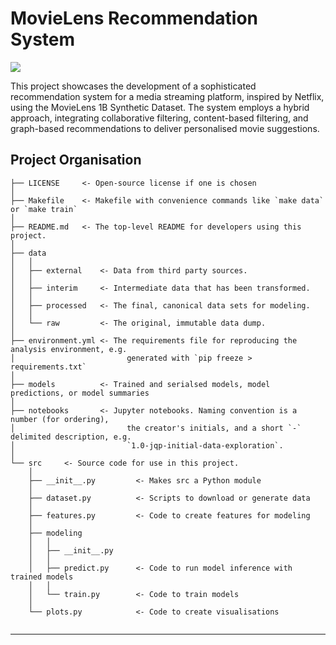 # MovieLens Recommendation System

<a target="_blank" href="https://cookiecutter-data-science.drivendata.org/">
    <img src="https://img.shields.io/badge/CCDS-Project%20template-328F97?logo=cookiecutter" />
</a>

This project showcases the development of a sophisticated recommendation system for a media streaming platform, inspired by Netflix, using the MovieLens 1B Synthetic Dataset. The system employs a hybrid approach, integrating collaborative filtering, content-based filtering, and graph-based recommendations to deliver personalised movie suggestions.

## Project Organisation

```
├── LICENSE     <- Open-source license if one is chosen
│
├── Makefile    <- Makefile with convenience commands like `make data` or `make train`
│
├── README.md   <- The top-level README for developers using this project.
│
├── data
│   │
│   ├── external    <- Data from third party sources.
│   │
│   ├── interim     <- Intermediate data that has been transformed.
│   │
│   ├── processed   <- The final, canonical data sets for modeling.
│   │
│   └── raw         <- The original, immutable data dump.
│
├── environment.yml <- The requirements file for reproducing the analysis environment, e.g.
│                         generated with `pip freeze > requirements.txt`
│
├── models          <- Trained and serialsed models, model predictions, or model summaries
│
├── notebooks       <- Jupyter notebooks. Naming convention is a number (for ordering),
│                         the creator's initials, and a short `-` delimited description, e.g.
│                         `1.0-jqp-initial-data-exploration`.
│
└── src     <- Source code for use in this project.
    │ 
    ├── __init__.py         <- Makes src a Python module
    │
    ├── dataset.py          <- Scripts to download or generate data
    │
    ├── features.py         <- Code to create features for modeling
    │
    ├── modeling
    │   │
    │   ├── __init__.py
    │   │
    │   ├── predict.py      <- Code to run model inference with trained models
    │   │
    │   └── train.py        <- Code to train models
    │
    └── plots.py            <- Code to create visualisations


```

--------

